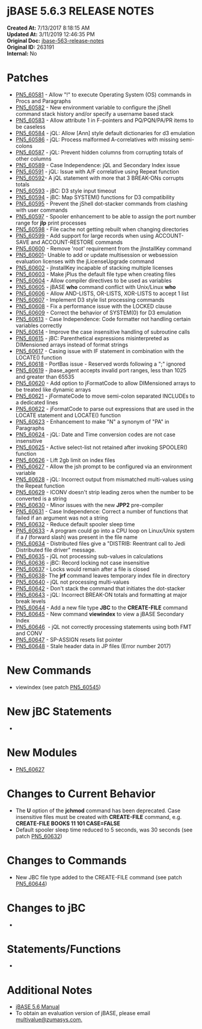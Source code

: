 # jBASE 5.6.3 RELEASE NOTES

**Created At:** 7/13/2017 8:18:15 AM  
**Updated At:** 3/11/2019 12:46:35 PM  
**Original Doc:** [jbase-563-release-notes](https://docs.jbase.com/release-notes/jbase-563-release-notes)  
**Original ID:** 263191  
**Internal:** No  


# Patches

- [PN5\_60581](./../5.6.2-release-notes/pn5_60581) - Allow "!" to execute Operating System (OS) commands in Procs and Paragraphs
- [PN5\_60582](./../5.6.2-release-notes/pn5_60582) - New environment variable to configure the jShell command stack history and/or specify a username based stack
- [PN5\_60583](./../5.6.2-release-notes/pn5_60583) - Allow attribute 1 in F-pointers and PQ/PQN/PA/PR items to be caseless
- [PN5\_60584](./../5.6.2-release-notes/pn5_60584) - jQL: Allow [Ann] style default dictionaries for d3 emulation
- [PN5\_60586](./../5.6.2-release-notes/pn5_60586) - jQL: Process malformed A-correlatives with missing semi-colons
- [PN5\_60587](./../5.6.2-release-notes/pn5_60587) - jQL: Prevent hidden columns from corrupting totals of other columns
- [PN5\_60589](./../5.6.2-release-notes/pn5_60589) - Case Independence: jQL and Secondary Index issue
- [PN5\_60591](./../5.6.2-release-notes/pn5_60591) - jQL: Issue with A/F correlative using Repeat function
- [PN5\_60592](./../5.6.2-release-notes/pn5_60592)- A jQL statement with more that 3 BREAK-ONs corrupts totals
- [PN5\_60593](./../5.6.2-release-notes/pn5_60593) - jBC: D3 style input timeout
- [PN5\_60594](./../5.6.2-release-notes/pn5_60594) - jBC: Map SYSTEM() functions for D3 compatibility
- [PN5\_60595](./../5.6.2-release-notes/pn5_60595) - Prevent the jShell dot-stacker commands from clashing with user commands
- [PN5\_60597](./../5.6.2-release-notes/pn5_60597) - Spooler enhancement to be able to assign the port number range for **jlp** print processes
- [PN5\_60598](./../5.6.2-release-notes/pn5_60598) - File cache not getting rebuilt when changing directories
- [PN5\_60599](./../5.6.2-release-notes/pn5_60599) - Add support for large records when using ACCOUNT-SAVE and ACCOUNT-RESTORE commands
- [PN5\_60600](./../5.6.2-release-notes/pn5_60600) - Remove 'root' requirement from the jInstallKey command
- [PN5\_60601](./../5.6.2-release-notes/pn5_60601)- Unable to add or update multisession or websession evaluation licenses with the jLicenseUpgrade command
- [PN5\_60602](./../5.6.2-release-notes/pn5_60602) - jInstallKey incapable of stacking multiple licenses
- [PN5\_60603](./../5.6.2-release-notes/pn5_60603) - Make jPlus the default file type when creating files
- [PN5\_60604](./../5.6.2-release-notes/pn5_60604) - Allow compiler directives to be used as variables
- [PN5\_60605](./../5.6.2-release-notes/pn5_60605) - jBASE **who** command conflict with Unix/Linux **who**
- [PN5\_60606](./../5.6.2-release-notes/pn5_60606) - Allow AND-LISTS, OR-LISTS, XOR-LISTS to accept 1 list
- [PN5\_60607](./../5.6.2-release-notes/pn5_60607) - Implement D3 style list processing commands
- [PN5\_60608](./../5.6.2-release-notes/pn5_60608) - Fix a performance issue with the LOCKED clause
- [PN5\_60609](./../5.6.2-release-notes/pn5_60609) - Correct the behavior of SYSTEM(0) for D3 emulation
- [PN5\_60613](./../5.6.2-release-notes/pn5_60613) - Case Independence: Code formatter not handling certain variables correctly
- [PN5\_60614](./../5.6.2-release-notes/pn5_60614) - Improve the case insensitive handling of subroutine calls
- [PN5\_60615](./../5.6.2-release-notes/pn5_60615) - jBC: Parenthetical expressions misinterpreted as DIMensioned arrays instead of format strings
- [PN5\_60617](./../5.6.2-release-notes/pn5_60617) - Casing issue with IF statement in combination with the LOCATE() function
- [PN5\_60618](./../5.6.2-release-notes/pn5_60618) - PortBas issue - Reserved words following a ";" ignored
- [PN5\_60619](./../5.6.2-release-notes/pn5_60619) - jbase\_agent accepts invalid port ranges, less than 1025 and greater than 65535
- [PN5\_60620](./../5.6.2-release-notes/pn5_60620) - Add option to jFormatCode to allow DIMensioned arrays to be treated like dynamic arrays
- [PN5\_60621](./../5.6.2-release-notes/pn5_60621) - jFormateCode to move semi-colon separated INCLUDEs to a dedicated lines
- [PN5\_60622](./../5.6.2-release-notes/pn5_60622) - jFormatCode to parse out expressions that are used in the LOCATE statement and LOCATE() function
- [PN5\_60623](./../5.6.2-release-notes/pn5_60623) - Enhancement to make "N" a synonym of "PA" in Paragraphs
- [PN5\_60624](./../5.6.2-release-notes/pn5_60624) - jQL: Date and Time conversion codes are not case insensitive
- [PN5\_60625](./../5.6.2-release-notes/pn5_60625) - Active select-list not retained after invoking SPOOLER() function
- [PN5\_60626](./../5.6.2-release-notes/pn5_60626) - Lift 2gb limit on index files
- [PN5\_60627](./../5.6.2-release-notes/pn5_60627) - Allow the jsh prompt to be configured via an environment variable
- [PN5\_60628](./../5.6.2-release-notes/pn5_60628) - jQL: Incorrect output from mismatched multi-values using the Repeat function
- [PN5\_60629](./../5.6.2-release-notes/pn5_60629) - ICONV doesn't strip leading zeros when the number to be converted is a string
- [PN5\_60630](./../5.6.2-release-notes/pn5_60630) - Minor issues with the new **JPP2** pre-compiler
- [PN5\_60631](./../5.6.2-release-notes/pn5_60631) - Case Independence: Correct a number of functions that failed if an argument was not a string
- [PN5\_60632](./../5.6.2-release-notes/pn5_60632) - Reduce default spooler sleep time
- [PN5\_60633](./../5.6.2-release-notes/pn5_60633) - A program could go into a CPU loop on Linux/Unix system if a **/** (forward slash) was present in the file name
- [PN5\_60634](./../5.6.2-release-notes/pn5_60634) - Distributed files give a "DISTRIB: Reentrant call to Jedi Distributed file driver" message.
- [PN5\_60635](./../5.6.2-release-notes/pn5_60635) - jQL not processing sub-values in calculations
- [PN5\_60636](./../5.6.2-release-notes/pn5_60636) - jBC: Record locking not case insensitive
- [PN5\_60637](./../5.6.2-release-notes/pn5_60637) - Locks would remain after a file is closed
- [PN5\_60638](./../5.6.2-release-notes/pn5_60638)- The **jrf** command leaves temporary index file in directory
- [PN5\_60640](./../5.6.2-release-notes/pn5_60640) - jQL not processing multi-values
- [PN5\_60642](./../5.6.2-release-notes/pn5_60642) - Don't stack the command that initiates the dot-stacker
- [PN5\_60643](./../5.6.2-release-notes/pn5_60643) - jQL: Incorrect BREAK-ON totals and formatting at major break levels
- [PN5\_60644](./../5.6.2-release-notes/pn5_60644) - Add a new file type **JBC** to the **CREATE-FILE** command
- [PN5\_60645](./../5.6.2-release-notes/pn5_60645) - New command **viewindex** to view a jBASE Secondary Index
- [PN5\_60646](./../5.6.2-release-notes/pn5_60646)  - jQL not correctly processing statements using both FMT and CONV
- [PN5\_60647](./../5.6.2-release-notes/pn5_60647) - SP-ASSIGN resets list pointer
- [PN5\_60648](./../pn5_60648) - Stale header data in JP files (Error number 2017)


# New Commands

- viewindex (see patch [PN5\_60545](./../5.6.2-release-notes/pn5_60545))




# New jBC Statements

- 


# New Modules

- [PN5\_60627](./../5.6.2-release-notes/pn5_60627)


# Changes to Current Behavior

- The **U** option of the **jchmod** command has been deprecated. Case insensitive files must be created with **CREATE-FILE** command, e.g. **CREATE-FILE BOOKS 11 101 CASE=FALSE**
- Default spooler sleep time reduced to 5 seconds, was 30 seconds (see patch [PN5\_60632](./../5.6.2-release-notes/pn5_60632))


# Changes to Commands

- New JBC file type added to the CREATE-FILE command (see patch [PN5\_60644](./../5.6.2-release-notes/pn5_60644))


# Changes to jBC 

- 


# Statements/Functions

- 


# Additional Notes

- [jBASE 5.6 Manual](./../jbase-5.6-manual)
- To obtain an evaluation version of jBASE, please email [multivalue@zumasys.com.](mailto:multivalue@zumasys.com.%3C/p%3E)



